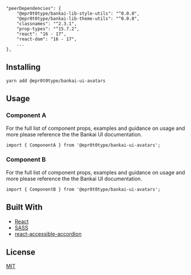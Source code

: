 ```
"peerDependencies": {
    "@epr0t0type/bankai-lib-style-utils": "^0.0.0",
    "@epr0t0type/bankai-lib-theme-utils": "^0.0.0",
    "classnames": "^2.3.1",
    "prop-types": "^15.7.2",
    "react": "16 - 17",
    "react-dom": "16 - 17",
    ...
},
```

## Installing
```
yarn add @epr0t0type/bankai-ui-avatars
```

## Usage

### Component A
For the full list of component props, examples and guidance on usage and more please reference the the Bankai UI documentation.

```
import { ComponentA } from '@epr0t0type/bankai-ui-avatars';
```

### Component B
For the full list of component props, examples and guidance on usage and more please reference the the Bankai UI documentation.

```
import { ComponentB } from '@epr0t0type/bankai-ui-avatars';
```

## Built With
* [React](https://github.com/facebook/react)
* [SASS](https://github.com/sass/sass)
* [react-accessible-accordion](https://github.com/springload/react-accessible-accordion)

## License
[MIT](../../../LICENSE)

